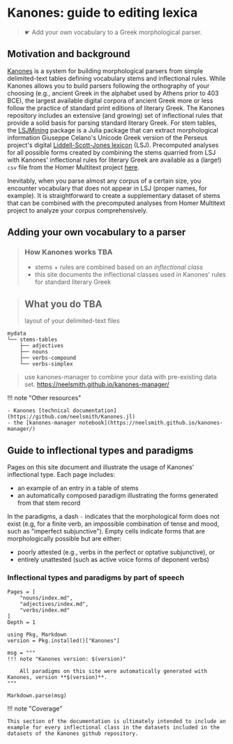 # Kanones: guide to editing lexica

> ☛ Add your own vocabulary to a Greek morphological parser.

## Motivation and background

[Kanones](https://neelsmith.github.io/Kanones.jl/stable/) is a system for building morphological parsers from simple delimited-text tables defining vocabulary stems and inflectional rules. While Kanones allows you to build parsers following the orthography of your choosing (e.g., ancient Greek in the alphabet used by Athens prior to 403 BCE), the largest available digital corpora of ancient Greek more or less follow the practice of standard print editions of literary Greek. The Kanones repository includes an extensive (and growing) set of inflectional rules  that provide a solid basis for parsing standard literary Greek.  For stem tables, the [LSJMining](https://neelsmith.github.io/LSJMining.jl/) package is a Julia package that can extract morphological information Giuseppe Celano's Unicode Greek version of the Perseus project's digital [Liddell-Scott-Jones lexicon](https://github.com/gcelano/LSJ_GreekUnicode) (LSJ).  Precomputed analyses for all possible forms created by combining the stems quarried from LSJ with Kanones' inflectional rules for literary Greek are available as a (large!) `csv` file from the Homer Multitext project [here](https://www.homermultitext.org/morphology/morphology-current.csv).



Inevitably, when you parse almost any corpus of a certain size, you encounter vocabulary that does not appear in LSJ (proper names, for example).   It is straightforward to create a supplementary dataset of stems that can be combined with the precomputed analyses from Homer Multitext project to analyze your corpus comprehensively.

## Adding your own vocabulary to a parser

> ### How  Kanones works TBA
>
> - stems + rules are combined based on an *inflectional class*
> - this site documents the inflectional classes used in Kanones' rules for standard literary Greek


> ## What you do TBA
>
>
> layout of your delimited-text files


```
mydata
└── stems-tables
    ├── adjectives
    ├── nouns
    ├── verbs-compound
    └── verbs-simplex
```


>
> use kanones-manager to combine  your data with pre-existing data set. https://neelsmith.github.io/kanones-manager/




!!! note "Other resources"

    - Kanones [technical documentation](https://github.com/neelsmith/Kanones.jl)
    - the [kanones-manager notebook](https://neelsmith.github.io/kanones-manager/)



## Guide to inflectional types and paradigms


Pages on this site document and illustrate the usage of Kanones' inflectional type.  Each page includes:

- an example of an entry in a table of stems
- an automatically composed paradigm illustrating the forms generated from that stem record

In the paradigms, a dash `-` indicates that the morphological form does not exist (e.g, for a finite verb, an impossible combination of tense and mood, such as "imperfect subjunctive").  Empty cells indicate forms that are morphologically possible but are either:

- poorly attested (e.g., verbs in the perfect or optative subjunctive), or 
- entirely unattested (such as active voice forms of deponent verbs)

### Inflectional types and paradigms by part of speech

```@contents
Pages = [
    "nouns/index.md",
    "adjectives/index.md",
    "verbs/index.md"
]
Depth = 1
```



```@eval
using Pkg, Markdown
version = Pkg.installed()["Kanones"]

msg = """
!!! note "Kanones version: $(version)"

    All paradigms on this site were automatically generated with Kanones, version **$(version)**.
"""

Markdown.parse(msg)
```


!!! note "Coverage"

    This section of the documentation is ultimately intended to include an example for every inflectional class in the datasets included in the datasets of the Kanones github repository.




